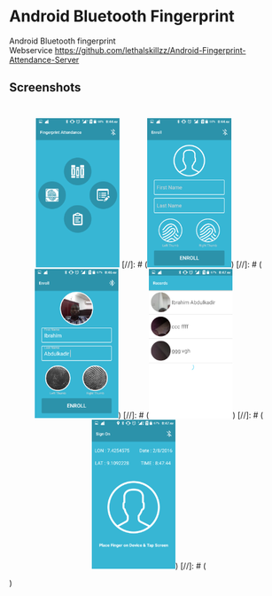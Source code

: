 # Android Bluetooth Fingerprint
Android Bluetooth fingerprint<br>
Webservice https://github.com/lethalskillzz/Android-Fingerprint-Attendance-Server


## Screenshots<br><br>

<p align="center">
<img src="/screen/Screenshot_2016-09-19-08-44-07.png" width="30%">
 [//]: # (<img src="/screen/Screenshot_2016-09-19-08-44-15.png" width="30%">)
 [//]: # (<img src="/screen/Screenshot_2016-09-19-08-46-45.png" width="30%">)
 [//]: # (<img src="/screen/Screenshot_2016-09-19-08-47-16.png" width="30%">)
 [//]: # (<img src="/screen/Screenshot_2016-09-19-08-47-45.png" width="30%">)
[//]: # (</p>)

   
